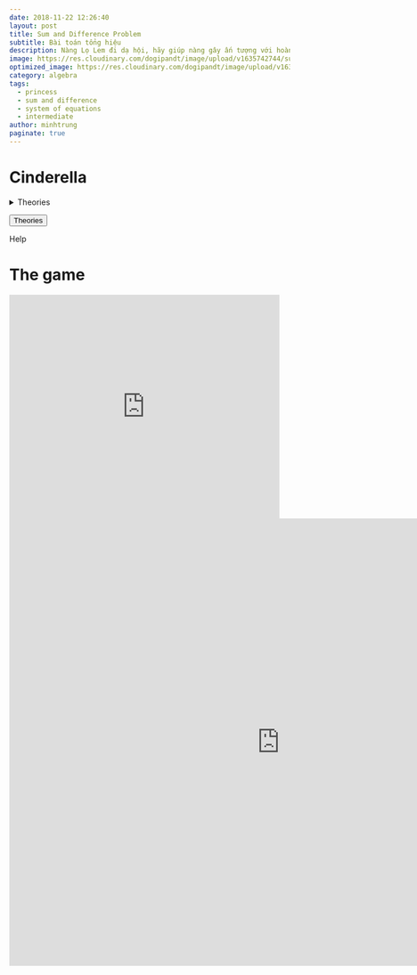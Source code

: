 ```yaml
---
date: 2018-11-22 12:26:40
layout: post
title: Sum and Difference Problem
subtitle: Bài toán tổng hiệu
description: Nàng Lọ Lem đi dạ hội, hãy giúp nàng gây ấn tượng với hoàng tử!
image: https://res.cloudinary.com/dogipandt/image/upload/v1635742744/sum-and-differrence_gukadr.png
optimized_image: https://res.cloudinary.com/dogipandt/image/upload/v1635742744/sum-and-differrence_gukadr.png
category: algebra
tags:
  - princess
  - sum and difference
  - system of equations
  - intermediate
author: minhtrung
paginate: true
---
```


# Cinderella

<details>
<summary>Theories</summary>
<br>
Insert theories here
</details>

<button class="accordion"> Theories </button>
<div class="accordion-content">
  <p>Help</p>
</div>

# The game
<iframe src="https://scratch.mit.edu/projects/572196451/embed" allowtransparency="true" width="485" height="402" frameborder="0" allowfullscreen></iframe>

<iframe src="https://scratch.mit.edu/projects/572196451/embed" allowtransparency="true" width="970" height="804" frameborder="0" scrolling="no" allowfullscreen></iframe>